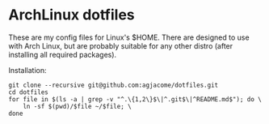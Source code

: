 ArchLinux dotfiles
==================

These are my config files for Linux's $HOME. There are designed to use with
Arch Linux, but are probably suitable for any other distro (after installing
all required packages).

Installation:

    git clone --recursive git@github.com:agjacome/dotfiles.git
    cd dotfiles
    for file in $(ls -a | grep -v "^.\{1,2\}$\|^.git$\|^README.md$"); do \
        ln -sf $(pwd)/$file ~/$file; \
    done

